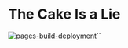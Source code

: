 # The Cake Is a Lie

[![pages-build-deployment](https://github.com/mruben0/mruben0.github.io/actions/workflows/pages/pages-build-deployment/badge.svg)](https://github.com/mruben0/mruben0.github.io/actions/workflows/pages/pages-build-deployment)``
